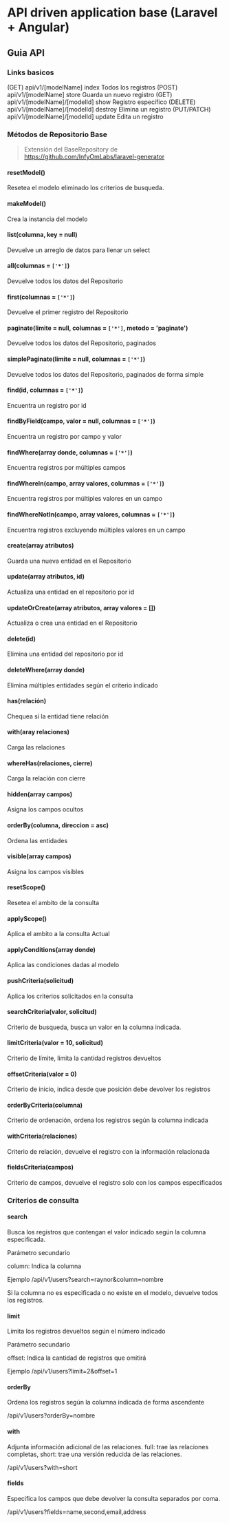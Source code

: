 # API driven application base (Laravel + Angular)

## Guia API

### Links basicos
(GET)           api/v1/[modelName]              index       Todos los registros
(POST)          api/v1/[modelName]              store       Guarda un nuevo registro
(GET)           api/v1/[modelName]/[modelId]    show        Registro específico
(DELETE)        api/v1/[modelName]/[modelId]    destroy     Elimina un registro
(PUT/PATCH)     api/v1/[modelName]/[modelId]    update      Edita un registro

### Métodos de Repositorio Base

> Extensión del BaseRepository de https://github.com/InfyOmLabs/laravel-generator

#### resetModel()
Resetea el modelo eliminado los criterios de busqueda.

#### makeModel()
Crea la instancia del modelo

#### list(columna, key = null)
Devuelve un arreglo de datos para llenar un select

#### all(columnas = `['*']`)
Devuelve todos los datos del Repositorio

#### first(columnas = `['*']`)
Devuelve el primer registro del Repositorio

#### paginate(limite = null, columnas = `['*']`, metodo = 'paginate')
Devuelve todos los datos del Repositorio, paginados

#### simplePaginate(limite = null, columnas = `['*']`)
Devuelve todos los datos del Repositorio, paginados de forma simple

#### find(id, columnas = `['*']`)
Encuentra un registro por id

#### findByField(campo, valor = null, columnas = `['*']`)
Encuentra un registro por campo y valor

#### findWhere(array donde, columnas = `['*']`)
Encuentra registros por múltiples campos

#### findWhereIn(campo, array valores, columnas = `['*']`)
Encuentra registros por múltiples valores en un campo

#### findWhereNotIn(campo, array valores, columnas = `['*']`)
Encuentra registros excluyendo múltiples valores en un campo

#### create(array atributos)
Guarda una nueva entidad en el Repositorio

#### update(array atributos, id)
Actualiza una entidad en el repositorio por id

#### updateOrCreate(array atributos, array valores = [])
Actualiza o crea una entidad en el Repositorio

#### delete(id)
Elimina una entidad del repositorio por id

#### deleteWhere(array donde)
Elimina múltiples entidades según el criterio indicado

#### has(relación)
Chequea si la entidad tiene relación

#### with(aray relaciones)
Carga las relaciones

#### whereHas(relaciones, cierre)
Carga la relación con cierre

#### hidden(array campos)
Asigna los campos ocultos

#### orderBy(columna, direccion = asc)
Ordena las entidades

#### visible(array campos)
Asigna los campos visibles

#### resetScope()
Resetea el ambito de la consulta

#### applyScope()
Aplica el ambito a la consulta Actual

#### applyConditions(array donde)
Aplica las condiciones dadas al modelo

#### pushCriteria(solicitud)
Aplica los criterios solicitados en la consulta

#### searchCriteria(valor, solicitud)
Criterio de busqueda, busca un valor en la columna indicada.

#### limitCriteria(valor = 10, solicitud)
Criterio de límite, limita la cantidad registros devueltos

#### offsetCriteria(valor = 0)
Criterio de inicio, indica desde que posición debe devolver los registros

#### orderByCriteria(columna)
Criterio de ordenación, ordena los registros según la columna indicada

#### withCriteria(relaciones)
Criterio de relación, devuelve el registro con la información relacionada

#### fieldsCriteria(campos)
Criterio de campos, devuelve el registro solo con los campos especificados

### Criterios de consulta

#### search
Busca los registros que contengan el valor indicado según la columna especificada.

Parámetro secundario

column: Indica la columna

Ejemplo /api/v1/users?search=raynor&column=nombre

Si la columna no es especificada o no existe en el modelo, devuelve todos los registros.

#### limit
Limita los registros devueltos según el número indicado

Parámetro secundario

offset: Indica la cantidad de registros que omitirá

Ejemplo /api/v1/users?limit=2&offset=1

#### orderBy
Ordena los registros según la columna indicada de forma ascendente

/api/v1/users?orderBy=nombre

#### with
Adjunta información adicional de las relaciones. full: trae las relaciones completas, short: trae una versión reducida de las relaciones.

/api/v1/users?with=short

#### fields
Especifica los campos que debe devolver la consulta separados por coma.

/api/v1/users?fields=name,second,email,address
